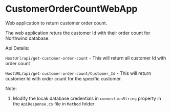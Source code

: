 # CustomerOrderCountWebApp
Web application to return customer order count.

The web application returs the customer Id with their order count for Northwind database.

Api Details:

`HostUrl/api/get-customer-order-count` - This will return all customer Id with order count

`HostURL/api/get-customer-order-count/Customer_Id` - This will return customer Id with order count for the specific customer.

Note:
1. Modify the locak database credentials in `connectionString` property in the `ApiResponse.cs` file in `Method` folder
